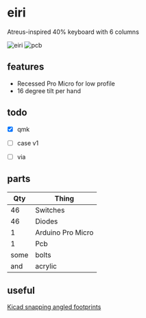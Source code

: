 # eiri

Atreus-inspired 40% keyboard with 6 columns

![eiri](https://imgur.com/ZiLTj3P.png)
![pcb](https://imgur.com/kHkkdv2.png)


## features

* Recessed Pro Micro for low profile
* 16 degree tilt per hand


## todo

- [x] qmk
- [ ] case v1
- [ ] via


## parts

| Qty | Thing |
|---|---|
| 46 | Switches |
| 46 | Diodes |
| 1 | Arduino Pro Micro |
| 1 | Pcb |
| some | bolts |
| and | acrylic |


## useful

[Kicad snapping angled footprints](https://github.com/TroyFletcher/kicad_snapping_angled_footprints)

